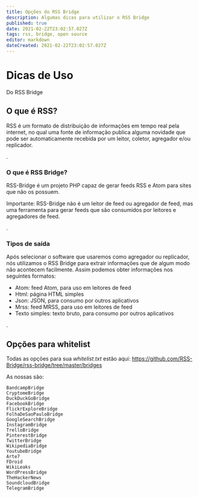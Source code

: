 ```yaml
---
title: Opções do RSS Bridge
description: Algumas dicas para utilizar o RSS Bridge 
published: true
date: 2021-02-22T23:02:57.027Z
tags: rss, bridge, open source
editor: markdown
dateCreated: 2021-02-22T23:02:57.027Z
---
```


# Dicas de Uso
Do RSS Bridge

## O que é RSS?

RSS é um formato de distribuição de informações em tempo real pela internet, no qual uma fonte de informação publica alguma novidade que pode ser automaticamente recebida por um leitor, coletor, agregador e/ou replicador.

.
### O que é RSS Bridge?
RSS-Bridge é um projeto PHP capaz de gerar feeds RSS e Atom para sites que não os possuem. 

Importante: RSS-Bridge não é um leitor de feed ou agregador de feed, mas uma ferramenta para gerar feeds que são consumidos por leitores e agregadores de feed.

.

### Tipos de saída
Após selecionar o software que usaremos como agregador ou replicador, nós utilizamos o RSS Bridge para extrair informações que de algum modo não acontecem facilmente. Assim podemos obter informações nos seguintes formatos:

- Atom: feed Atom, para uso em leitores de feed
- Html: página HTML simples
- Json: JSON, para consumo por outros aplicativos
- Mrss: feed MRSS, para uso em leitores de feed
- Texto simples: texto bruto, para consumo por outros aplicativos

.
## Opções para whitelist
Todas as opções para sua *whitelist.txt* estão aqui: https://github.com/RSS-Bridge/rss-bridge/tree/master/bridges

As nossas são:

```texto
BandcampBridge
CryptomeBridge
DuckDuckGoBridge
FacebookBridge
FlickrExploreBridge
FolhaDeSaoPauloBridge
GoogleSearchBridge
InstagramBridge
TrelloBridge
PinterestBridge
TwitterBridge
WikipediaBridge
YoutubeBridge
Arte7
FDroid
WikiLeaks
WordPressBridge
TheHackerNews
SoundcloudBridge
TelegramBridge
```